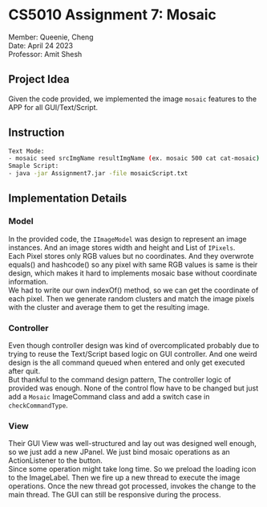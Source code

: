 # CS5010 Assignment 7: Mosaic
Member: Queenie, Cheng    
Date: April 24 2023   
Professor: Amit Shesh

## Project Idea
Given the code provided, we implemented the image `mosaic` features to the APP for all
GUI/Text/Script.

## Instruction
```bash
Text Mode:
- mosaic seed srcImgName resultImgName (ex. mosaic 500 cat cat-mosaic)
Smaple Script:
- java -jar Assignment7.jar -file mosaicScript.txt
```

## Implementation Details

### Model

In the provided code, the `IImageModel` was design to represent an image instances. And an image
stores width and height and List of `IPixels`.   
Each Pixel stores only RGB values but no coordinates. And they overwrote equals() and hashcode() so
any pixel with same RGB values is same is their design, which makes it hard to implements mosaic
base without coordinate information.  
We had to write our own indexOf() method, so we can get the coordinate of each pixel.
Then we generate random clusters and match the image pixels with the cluster and average them to get
the resulting image.

### Controller

Even though controller design was kind of overcomplicated probably due to trying to reuse the
Text/Script based logic on GUI controller. And one weird design is the all command queued when
entered and only get executed after quit.  
But thankful to the command design pattern, The controller logic of provided was enough. None of the
control flow have to be changed but just add a `Mosaic` ImageCommand class and add a switch case
in `checkCommandType`.

### View

Their GUI View was well-structured and lay out was designed well enough, so we just add a new
JPanel. We just bind mosaic operations as an ActionListener to the button.  
Since some operation might take long time. So we preload the loading icon to the ImageLabel. 
Then we fire up a new thread to execute the image operations. Once the
new thread got processed, invokes the change to the main thread.
The GUI can still be responsive during the process.